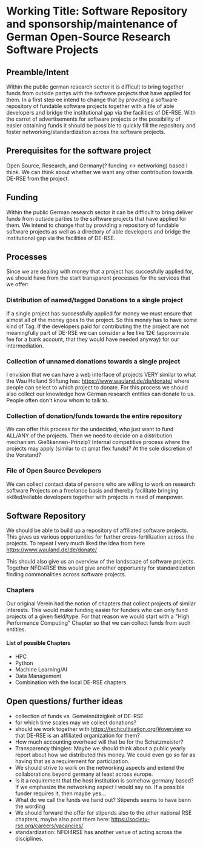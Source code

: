 # Working Title: Software Repository and sponsorship/maintenance of German Open-Source Research Software Projects

## Preamble/Intent
Within the public german research sector it is difficult to bring together funds from outside
partys with the software projects that have applied for them.
In a first step ee intend to change that by providing a software repository of fundable software projects
together with a file of able developers and bridge the institutional gap via
the facilities of DE-RSE.
With the carrot of advertisements for software projects or the possibility of easier obtaining funds 
it should be possible to quickly fill the repository and foster networking/standardization across the software projects.



## Prerequisites for the software project
Open Source, Research, and Germany(? funding <-> networking) based I think.
We can think about whether we want any other contribution towards DE-RSE from the project.

##  Funding
Within the public German research sector it can be difficult to bring deliver funds from outside
parties to the software projects that have applied for them.
We intend to change that by providing a repository of fundable software projects
as well as a directory of able developers and bridge the institutional gap via 
the facilities of DE-RSE.

## Processes
Since we are dealing with money that a project has succesfully applied for, we should have from the start transparent
processes for the services that we offer:
### Distribution of named/tagged Donations to a single project
If a single project has successfully applied for money we must ensure that almost all of the money
goes to the project. So this money has to have some kind of Tag.
If the developers paid for contributing the the project are not meaningfully part of DE-RSE we can consider
a fee like 12€ (approximate fee for a bank account, that they would have needed anyway) for our intermediation.

### Collection of unnamed donations towards a single project
I envision that we can have a web interface of projects VERY similar to what the Wau Holland Stiftung has:
https://www.wauland.de/de/donate/
where people can select to which project to donate.
For this process we should also collect our knowledge how German research entities can donate 
to us. People often don't know whom to talk to.

### Collection of donation/funds towards the entire repository
We can offer this process for the undecided, who just want to fund ALL/ANY of the projects.
Then we need to decide on a distribution mechanism.
Gießkannen-Prinzip? Internal competitive process where the projects may apply (similar to ct.qmat flex funds)?
At the sole discretion of the Vorstand?

### File of Open Source Developers
We can collect contact data of persons who are willing to work on research software Projects on
a freelance basis and thereby facilitate bringing skilled/reliable developers together with projects in need of
manpower.

## Software Repository
We should be able to build up a repository of affiliated software projects.
This gives us various opportunities for further cross-fertilization across
the projects.
To repeat I very much liked the idea from here https://www.wauland.de/de/donate/

This should also give us an overview of the landscape of software projects. Together NFDI4RSE this would give another
opportunity for standardization finding commonalities across software projects.

### Chapters
Our original Verein had the notion of chapters that collect projects of similar interests.
This would make funding easier for funders who can only fund projects of a given field/type.
For that reason we would start with a "High Performance Computing" Chapter so that we can collect funds 
from such entities.

#### List of possible Chapters
- HPC
- Python
- Machine Learning/AI
- Data Management 
- Combination with the local DE-RSE chapters.

## Open questions/ further ideas
- collection of funds vs. Gemeinnützigkeit of DE-RSE
- for which time scales may we collect donations?
- should we work together with https://techcultivation.org/#overview so that DE-RSE is an affiliated organization for them?
- How much accounting overhead will that be for the Schatzmeister?
- Transparency thingies: Maybe we should think about a public yearly report about how we distributed this money. We could even go so far as having that as a requirement for participation.
- We should strive to work on the networking aspects and extend the collaborations beyond germany at least across europe.
- Is it a requirement that the host institution is somehow germany based? If we emphasize the networking aspect I would say no. If a possible funder requires it, then maybe yes...
- What do we call the funds we hand out? Stipends seems to have benn the wording
- We should forward the offer for stipends also to the other national RSE chapters, maybe also post them here: https://society-rse.org/careers/vacancies/
- standardization: NFDI4RSE has another venue of acting across the disciplines.
